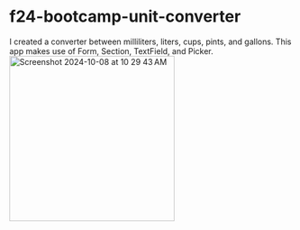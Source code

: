 # f24-bootcamp-unit-converter
I created a converter between milliliters, liters, cups, pints, and gallons. This app makes use of Form, Section, TextField, and Picker.
<img width="293" alt="Screenshot 2024-10-08 at 10 29 43 AM" src="https://github.com/user-attachments/assets/3083b37f-a880-4852-b195-20674978f87e">
